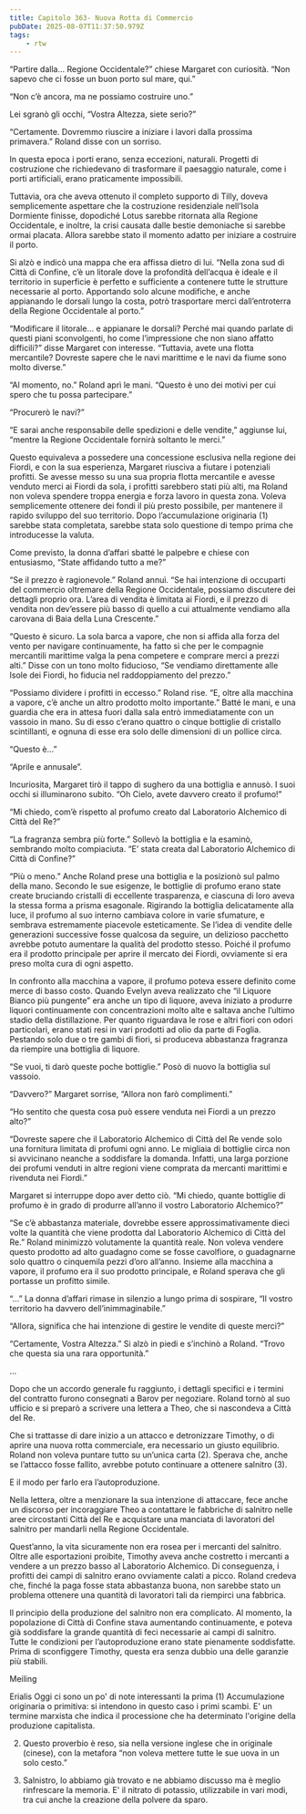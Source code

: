 ```yaml
---
title: Capitolo 363- Nuova Rotta di Commercio
pubDate: 2025-08-07T11:37:50.979Z
tags:
    - rtw
---
```











“Partire dalla… Regione Occidentale?” chiese Margaret con curiosità. “Non sapevo che ci fosse un buon porto sul mare, qui.”


“Non c’è ancora, ma ne possiamo costruire uno.”


Lei sgranò gli occhi, “Vostra Altezza, siete serio?”


“Certamente. Dovremmo riuscire a iniziare i lavori dalla prossima primavera.” Roland disse con un sorriso.


In questa epoca i porti erano, senza eccezioni, naturali. Progetti di costruzione che richiedevano di trasformare il paesaggio naturale, come i porti artificiali, erano praticamente impossibili.


Tuttavia, ora che aveva ottenuto il completo supporto di Tilly, doveva semplicemente aspettare che la costruzione residenziale nell’Isola Dormiente finisse, dopodiché Lotus sarebbe ritornata alla Regione Occidentale, e inoltre, la crisi causata dalle bestie demoniache si sarebbe ormai placata. Allora sarebbe stato il momento adatto per iniziare a costruire il porto.


Si alzò e indicò una mappa che era affissa dietro di lui. “Nella zona sud di Città di Confine, c’è un litorale dove la profondità dell’acqua è ideale e il territorio in superficie è perfetto e sufficiente a contenere tutte le strutture necessarie al porto. Apportando solo alcune modifiche, e anche appianando le dorsali lungo la costa, potrò trasportare merci dall’entroterra della Regione Occidentale al porto.”


“Modificare il litorale… e appianare le dorsali? Perché mai quando parlate di questi piani sconvolgenti, ho come l’impressione che non siano affatto difficili?” disse Margaret con interesse. “Tuttavia, avete una flotta mercantile? Dovreste sapere che le navi marittime e le navi da fiume sono molto diverse.”


“Al momento, no.” Roland aprì le mani. “Questo è uno dei motivi per cui spero che tu possa partecipare.”


“Procurerò le navi?”


“E sarai anche responsabile delle spedizioni e delle vendite,” aggiunse lui, “mentre la Regione Occidentale fornirà soltanto le merci.”


Questo equivaleva a possedere una concessione esclusiva nella regione dei Fiordi, e con la sua esperienza, Margaret riusciva a fiutare i potenziali profitti. Se avesse messo su una sua propria flotta mercantile e avesse venduto merci ai Fiordi da sola, i profitti sarebbero stati più alti, ma Roland non voleva spendere troppa energia e forza lavoro in questa zona. Voleva semplicemente ottenere dei fondi il più presto possibile, per mantenere il rapido sviluppo del suo territorio. Dopo l’accumulazione originaria (1) sarebbe stata completata, sarebbe stata solo questione di tempo prima che introducesse la valuta.


Come previsto, la donna d’affari sbatté le palpebre e chiese con entusiasmo, “State affidando tutto a me?”


“Se il prezzo è ragionevole.” Roland annuì. “Se hai intenzione di occuparti del commercio oltremare della Regione Occidentale, possiamo discutere dei dettagli proprio ora. L’area di vendita è limitata ai Fiordi, e il prezzo di vendita non dev’essere più basso di quello a cui attualmente vendiamo alla carovana di Baia della Luna Crescente.”


“Questo è sicuro. La sola barca a vapore, che non si affida alla forza del vento per navigare continuamente, ha fatto sì che per le compagnie mercantili marittime valga la pena competere e comprare merci a prezzi alti.” Disse con un tono molto fiducioso, “Se vendiamo direttamente alle Isole dei Fiordi, ho fiducia nel raddoppiamento del prezzo.”


“Possiamo dividere i profitti in eccesso.” Roland rise. “E, oltre alla macchina a vapore, c’è anche un altro prodotto molto importante.” Batté le mani, e una guardia che era in attesa fuori dalla sala entrò immediatamente con un vassoio in mano. Su di esso c’erano quattro o cinque bottiglie di cristallo scintillanti, e ognuna di esse era solo delle dimensioni di un pollice circa.


“Questo è…”


“Aprile e annusale”.


Incuriosita, Margaret tirò il tappo di sughero da una bottiglia e annusò. I suoi occhi si illuminarono subito. “Oh Cielo, avete davvero creato il profumo!”


“Mi chiedo, com’è rispetto al profumo creato dal Laboratorio Alchemico di Città del Re?”


“La fragranza sembra più forte.” Sollevò la bottiglia e la esaminò, sembrando molto compiaciuta. “E’ stata creata dal Laboratorio Alchemico di Città di Confine?”


“Più o meno.” Anche Roland prese una bottiglia e la posizionò sul palmo della mano. Secondo le sue esigenze, le bottiglie di profumo erano state create bruciando cristalli di eccellente trasparenza, e ciascuna di loro aveva la stessa forma a prisma esagonale. Rigirando la bottiglia delicatamente alla luce, il profumo al suo interno cambiava colore in varie sfumature, e sembrava estremamente piacevole esteticamente. Se l’idea di vendite delle generazioni successive fosse qualcosa da seguire, un delizioso pacchetto avrebbe potuto aumentare la qualità del prodotto stesso. Poiché il profumo era il prodotto principale per aprire il mercato dei Fiordi, ovviamente si era preso molta cura di ogni aspetto.


In confronto alla macchina a vapore, il profumo poteva essere definito come merce di basso costo. Quando Evelyn aveva realizzato che “il Liquore Bianco più pungente” era anche un tipo di liquore, aveva iniziato a produrre liquori continuamente con concentrazioni molto alte e saltava anche l’ultimo stadio della distillazione. Per quanto riguardava le rose e altri fiori con odori particolari, erano stati resi in vari prodotti ad olio da parte di Foglia. Pestando solo due o tre gambi di fiori, si produceva abbastanza fragranza da riempire una bottiglia di liquore.


“Se vuoi, ti darò queste poche bottiglie.” Posò di nuovo la bottiglia sul vassoio.


“Davvero?” Margaret sorrise, “Allora non farò complimenti.”


“Ho sentito che questa cosa può essere venduta nei Fiordi a un prezzo alto?”


“Dovreste sapere che il Laboratorio Alchemico di Città del Re vende solo una fornitura limitata di profumi ogni anno. Le migliaia di bottiglie circa non si avvicinano neanche a soddisfare la domanda. Infatti, una larga porzione dei profumi venduti in altre regioni viene comprata da mercanti marittimi e rivenduta nei Fiordi.”


Margaret si interruppe dopo aver detto ciò. “Mi chiedo, quante bottiglie di profumo è in grado di produrre all’anno il vostro Laboratorio Alchemico?”


“Se c’è abbastanza materiale, dovrebbe essere approssimativamente dieci volte la quantità che viene prodotta dal Laboratorio Alchemico di Città del Re.” Roland minimizzò volutamente la quantità reale. Non voleva vendere questo prodotto ad alto guadagno come se fosse cavolfiore, o guadagnarne solo quattro o cinquemila pezzi d’oro all’anno. Insieme alla macchina a vapore, il profumo era il suo prodotto principale, e Roland sperava che gli portasse un profitto simile.


“…” La donna d’affari rimase in silenzio a lungo prima di sospirare, “Il vostro territorio ha davvero dell’inimmaginabile.”


“Allora, significa che hai intenzione di gestire le vendite di queste merci?”


“Certamente, Vostra Altezza.” Si alzò in piedi e s’inchinò a Roland. “Trovo che questa sia una rara opportunità.”


…


Dopo che un accordo generale fu raggiunto, i dettagli specifici e i termini del contratto furono consegnati a Barov per negoziare. Roland tornò al suo ufficio e si preparò a scrivere una lettera a Theo, che si nascondeva a Città del Re.


Che si trattasse di dare inizio a un attacco e detronizzare Timothy, o di aprire una nuova rotta commerciale, era necessario un giusto equilibrio. Roland non voleva puntare tutto su un’unica carta (2). Sperava che, anche se l’attacco fosse fallito, avrebbe potuto continuare a ottenere salnitro (3).


E il modo per farlo era l’autoproduzione.


Nella lettera, oltre a menzionare la sua intenzione di attaccare, fece anche un discorso per incoraggiare Theo a contattare le fabbriche di salnitro nelle aree circostanti Città del Re e acquistare una manciata di lavoratori del salnitro per mandarli nella Regione Occidentale.


Quest’anno, la vita sicuramente non era rosea per i mercanti del salnitro. Oltre alle esportazioni proibite, Timothy aveva anche costretto i mercanti a vendere a un prezzo basso al Laboratorio Alchemico. Di conseguenza, i profitti dei campi di salnitro erano ovviamente calati a picco. Roland credeva che, finché la paga fosse stata abbastanza buona, non sarebbe stato un problema ottenere una quantità di lavoratori tali da riempirci una fabbrica.


Il principio della produzione del salnitro non era complicato. Al momento, la popolazione di Città di Confine stava aumentando continuamente, e poteva già soddisfare la grande quantità di feci necessarie ai campi di salnitro. Tutte le condizioni per l’autoproduzione erano state pienamente soddisfatte. Prima di sconfiggere Timothy, questa era senza dubbio una delle garanzie più stabili.






Meiling






 Erialis Oggi ci sono un po' di note interessanti la prima (1) Accumulazione originaria o primitiva: si intendono in questo caso i primi scambi. E' un termine marxista che indica il processione che ha determinato l'origine della produzione capitalista. 


2) Questo proverbio è reso, sia nella versione inglese che in originale (cinese), con la metafora “non voleva mettere tutte le sue uova in un solo cesto.”


 3) Salnistro, lo abbiamo già trovato e ne abbiamo discusso ma è meglio rinfrescare la memoria. E' il nitrato di potassio, utilizzabile in vari modi, tra cui anche la creazione della polvere da sparo. 








                                


                                



